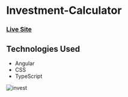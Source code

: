 # Investment-Calculator

### [Live Site](https://omart98.github.io/investment-calculator/)

## Technologies Used

- Angular
- CSS
- TypeScript

![invest](https://github.com/user-attachments/assets/2bbb6726-c3b2-4894-8fd7-d6fe8a99c3fc)
